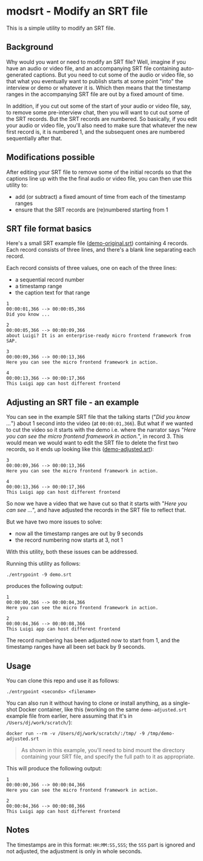 # modsrt - Modify an SRT file

This is a simple utility to modify an SRT file.

## Background

Why would you want or need to modify an SRT file? Well, imagine if you have an audio or video file, and an accompanying SRT file containing auto-generated captions. But you need to cut some of the audio or video file, so that what you eventually want to publish starts at some point "into" the interview or demo or whatever it is. Which then means that the timestamp ranges in the accompanying SRT file are out by a fixed amount of time.

In addition, if you cut out some of the start of your audio or video file, say, to remove some pre-interview chat, then you will want to cut out some of the SRT records. But the SRT records are numbered. So basically, if you edit your audio or video file, you'll also need to make sure that whatever the new first record is, it is numbered 1, and the subsequent ones are numbered sequentially after that.

## Modifications possible

After editing your SRT file to remove some of the initial records so that the captions line up with the the final audio or video file, you can then use this utility to:

- add (or subtract) a fixed amount of time from each of the timestamp ranges
- ensure that the SRT records are (re)numbered starting from 1

## SRT file format basics

Here's a small SRT example file ([demo-original.srt](./demo-original.srt)) containing 4 records. Each record consists of three lines, and there's a blank line separating each record.

Each record consists of three values, one on each of the three lines:

- a sequential record number
- a timestamp range
- the caption text for that range

```text
1
00:00:01,366 --> 00:00:05,366
Did you know ...

2
00:00:05,366 --> 00:00:09,366
about Luigi? It is an enterprise-ready micro frontend framework from SAP.

3
00:00:09,366 --> 00:00:13,366
Here you can see the micro frontend framework in action.

4
00:00:13,366 --> 00:00:17,366
This Luigi app can host different frontend
```

## Adjusting an SRT file - an example

You can see in the example SRT file that the talking starts ("_Did you know ..._") about 1 second into the video (at `00:00:01,366`). But what if we wanted to cut the video so it starts with the demo i.e. where the narrator says "_Here you can see the micro frontend framework in action._", in record 3. This would mean we would want to edit the SRT file to delete the first two records, so it ends up looking like this ([demo-adjusted.srt](./demo-adjusted.srt)):

```text
3
00:00:09,366 --> 00:00:13,366
Here you can see the micro frontend framework in action.

4
00:00:13,366 --> 00:00:17,366
This Luigi app can host different frontend
```

So now we have a video that we have cut so that it starts with "_Here you can see ..._", and have adjusted the records in the SRT file to reflect that. 

But we have two more issues to solve:

- now all the timestamp ranges are out by 9 seconds
- the record numbering now starts at 3, not 1

With this utility, both these issues can be addressed.

Running this utility as follows:


```shell
./entrypoint -9 demo.srt
```

produces the following output:

```text
1
00:00:00,366 --> 00:00:04,366
Here you can see the micro frontend framework in action.

2
00:00:04,366 --> 00:00:08,366
This Luigi app can host different frontend

```

The record numbering has been adjusted now to start from 1, and the timestamp ranges have all been set back by 9 seconds.

## Usage

You can clone this repo and use it as follows:

```shell
./entrypoint <seconds> <filename>
```

You can also run it without having to clone or install anything, as a single-shot Docker container, like this (working on the same `demo-adjusted.srt` example file from earlier, here assuming that it's in `/Users/dj/work/scratch/`):

```shell
docker run --rm -v /Users/dj/work/scratch/:/tmp/ -9 /tmp/demo-adjusted.srt
```

> As shown in this example, you'll need to bind mount the directory containing your SRT file, and specify the full path to it as appropriate.

This will produce the following output:

```text
1
00:00:00,366 --> 00:00:04,366
Here you can see the micro frontend framework in action.

2
00:00:04,366 --> 00:00:08,366
This Luigi app can host different frontend

```

## Notes

The timestamps are in this format: `HH:MM:SS,SSS`; the `SSS` part is ignored and not adjusted, the adjustment is only in whole seconds.
